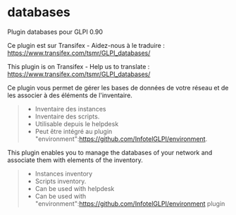 # databases
Plugin databases pour GLPI 0.90

Ce plugin est sur Transifex - Aidez-nous à le traduire :
https://www.transifex.com/tsmr/GLPI_databases/

This plugin is on Transifex - Help us to translate :
https://www.transifex.com/tsmr/GLPI_databases/

Ce plugin vous permet de gérer les bases de données de votre réseau et de les associer à des éléments de l'inventaire.
> * Inventaire des instances
> * Inventaire des scripts.
> * Utilisable depuis le helpdesk
> * Peut être intégré au plugin "environment":https://github.com/InfotelGLPI/environment.

This plugin enables you to manage the databases of your network and associate them with elements of the inventory.
> * Instances inventory
> * Scripts inventory.
> * Can be used with helpdesk
> * Can be used with "environment":https://github.com/InfotelGLPI/environment plugin
